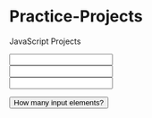 # Practice-Projects
JavaScript Projects
 
<!DOCTYPE html>
<html>
<head>
<script>
function getElements() {
  var x = document.getElementsByTagName("input");
  document.getElementById("demo").innerHTML = x.length;
}
</script>
</head>
<body>

<input type="text" size="20"><br>
<input type="text" size="20"><br>
<input type="text" size="20"><br>

<p>
<input type="button" onclick="getElements()" value="How many input elements?">
</p>

<p id="demo"></p>

</body>
</html>
